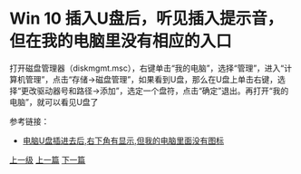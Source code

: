 # Win 10 插入U盘后，听见插入提示音，但在我的电脑里没有相应的入口

 打开磁盘管理器（diskmgmt.msc），右键单击“我的电脑”，选择“管理”，进入“计算机管理”，点击“存储→磁盘管理”，如果看到U盘，那么在U盘上单击右键，选择“更改驱动器号和路径→添加”，选定一个盘符，点击“确定”退出。再打开“我的电脑”，就可以看见U盘了

参考链接：
* [电脑U盘插进去后,右下角有显示,但我的电脑里面没有图标](https://www.kafan.cn/edu/68611056.html)

[上一级](README.md)
[上一篇](VisualStudioInstallVisualAssist.md)
[下一篇](visualStudioCreateUseDLL.md)
